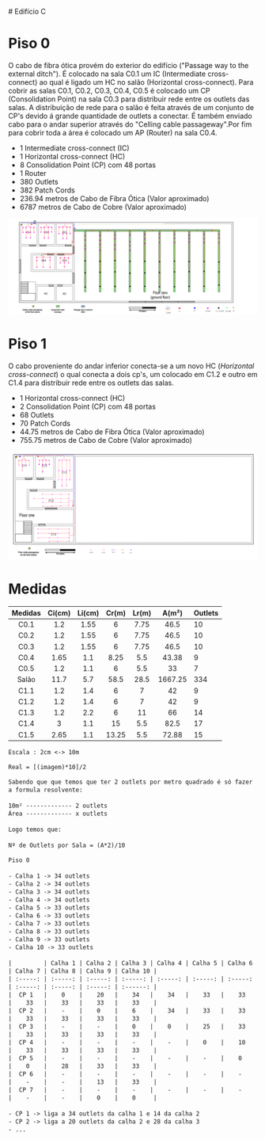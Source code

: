 ﻿﻿﻿# Edifício C

# Piso 0

O cabo de fibra ótica provém do exterior do edifício ("Passage way to the external ditch"). É colocado na sala C0.1 um IC (Intermediate cross-connect) ao qual é ligado um HC no salão (Horizontal cross-connect). Para cobrir as salas C0.1, C0.2, C0.3, C0.4, C0.5 é colocado um CP (Consolidation Point) na sala C0.3 para distribuir rede entre os outlets das salas. A distribuição de rede para o salão é feita através de um conjunto de CP's devido á grande quantidade de outlets a conectar. É também enviado cabo para o andar superior através do "Celling cable passageway".Por fim para cobrir toda a área é colocado um AP (Router) na sala C0.4.


- 1 Intermediate cross-connect (IC)
- 1 Horizontal cross-connect (HC)
- 8 Consolidation Point (CP) com 48 portas
- 1 Router
- 380 Outlets
- 382 Patch Cords
- 236.94 metros de Cabo de Fibra Ótica (Valor aproximado)
- 6787 metros de Cabo de Cobre (Valor aproximado)

![Piso 0](C_Floor0.png)

# Piso 1

O cabo proveniente do andar inferior conecta-se a um novo HC (*Horizontal cross-connect*) o qual conecta a dois cp's, um colocado em C1.2 e outro em C1.4 para distribuir rede entre os outlets das salas.

- 1 Horizontal cross-connect (HC)
- 2 Consolidation Point (CP) com 48 portas
- 68 Outlets
- 70 Patch Cords
- 44.75 metros de Cabo de Fibra Ótica (Valor aproximado)
- 755.75 metros de Cabo de Cobre (Valor aproximado)


![Piso 1](C_Floor1.png)


# Medidas

| Medidas | Ci(cm) | Li(cm) | Cr(m) | Lr(m) |          A(m²)           | Outlets |
| :-----: | :----: | :----: | :---: | :---: | :----------------------: | :------ |
|  C0.1   |  1.2   |  1.55   |  6  | 7.75  |            46.5            | 10      |
|  C0.2   |  1.2   |  1.55   |  6  | 7.75  |            46.5            | 10      |
|  C0.3   |  1.2   |  1.55   |  6  |  7.75  |            46.5            | 10      |
|  C0.4   |  1.65   |  1.1   |  8.25  | 5.5  |            43.38            | 9       |
|  C0.5   |  1.2   |  1.1   |  6  | 5.5  |            33            | 7       |
|  Salão  |  11.7   |   5.7   | 58.5  | 28.5  | 1667.25 | 334     |
|  C1.1   |  1.2   |  1.4   |  6  | 7  |            42            | 9      |
|  C1.2   |  1.2   |  1.4   |  6  | 7  |            42            | 9      |
|  C1.3   |  1.2   |  2.2   | 6 | 11  |            66            | 14      |
|  C1.4   |  3   |  1.1   |  15  |   5.5   |            82.5            | 17       |
|  C1.5   |  2.65   |  1.1   |  13.25  |   5.5   |            72.88            | 15       |



```
Escala : 2cm <-> 10m
```

```
Real = [(imagem)*10]/2
```

```
Sabendo que que temos que ter 2 outlets por metro quadrado é só fazer a formula resolvente:

10m² ------------- 2 outlets
Área ------------- x outlets

Logo temos que: 

Nº de Outlets por Sala = (A*2)/10
```

```
Piso 0

- Calha 1 -> 34 outlets
- Calha 2 -> 34 outlets
- Calha 3 -> 34 outlets
- Calha 4 -> 34 outlets
- Calha 5 -> 33 outlets
- Calha 6 -> 33 outlets
- Calha 7 -> 33 outlets
- Calha 8 -> 33 outlets
- Calha 9 -> 33 outlets
- Calha 10 -> 33 outlets

|         | Calha 1 | Calha 2 | Calha 3 | Calha 4 | Calha 5 | Calha 6 | Calha 7 | Calha 8 | Calha 9 | Calha 10 |
| :-----: | :-----: | :-----: | :-----: | :-----: | :-----: | :-----: | :-----: | :-----: | :-----: | :------: |
|  CP 1   |    0    |    20   |    34   |    34   |    33   |    33   |    33   |    33   |    33   |    33    |
|  CP 2   |    -    |    0    |    6    |    34   |    33   |    33   |    33   |    33   |    33   |    33    |
|  CP 3   |    -    |    -    |    0    |    0    |    25   |    33   |    33   |    33   |    33   |    33    |
|  CP 4   |    -    |    -    |    -    |    -    |    0    |    10   |    33   |    33   |    33   |    33    |
|  CP 5   |    -    |    -    |    -    |    -    |    -    |    0    |    0    |    28   |    33   |    33    |
|  CP 6   |    -    |    -    |    -    |    -    |    -    |    -    |    -    |    -    |    13   |    33    |
|  CP 7   |    -    |    -    |    -    |    -    |    -    |    -    |    -    |    -    |    0    |    0     |

- CP 1 -> liga a 34 outlets da calha 1 e 14 da calha 2
- CP 2 -> liga a 20 outlets da calha 2 e 28 da calha 3
- ...